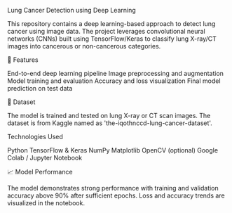 Lung Cancer Detection using Deep Learning

This repository contains a deep learning-based approach to detect lung cancer using image data. The project leverages convolutional neural networks (CNNs) built using TensorFlow/Keras to classify lung X-ray/CT images into cancerous or non-cancerous categories.

📌 Features

End-to-end deep learning pipeline
Image preprocessing and augmentation
Model training and evaluation
Accuracy and loss visualization
Final model prediction on test data

🧪 Dataset

The model is trained and tested on lung X-ray or CT scan images.
The dataset is from Kaggle named as 'the-iqothnccd-lung-cancer-dataset'.

Technologies Used

Python
TensorFlow & Keras
NumPy
Matplotlib
OpenCV (optional)
Google Colab / Jupyter Notebook


📈 Model Performance

The model demonstrates strong performance with training and validation accuracy above 90% after sufficient epochs. Loss and accuracy trends are visualized in the notebook.
